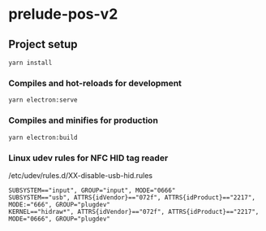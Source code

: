 # prelude-pos-v2

## Project setup

```
yarn install
```

### Compiles and hot-reloads for development

```
yarn electron:serve
```

### Compiles and minifies for production

```
yarn electron:build
```

### Linux udev rules for NFC HID tag reader

/etc/udev/rules.d/XX-disable-usb-hid.rules

```
SUBSYSTEM=="input", GROUP="input", MODE="0666"
SUBSYSTEM=="usb", ATTRS{idVendor}=="072f", ATTRS{idProduct}=="2217", MODE:="666", GROUP="plugdev"
KERNEL=="hidraw*", ATTRS{idVendor}=="072f", ATTRS{idProduct}=="2217", MODE="0666", GROUP="plugdev"
```

